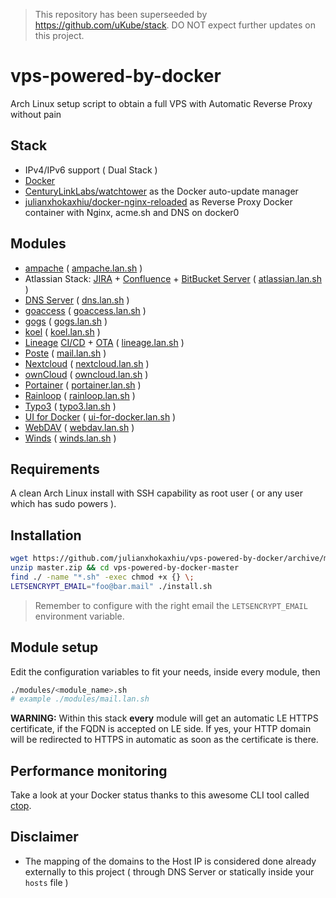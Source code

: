 > This repository has been superseeded by https://github.com/uKube/stack. DO NOT expect further updates on this project.

# vps-powered-by-docker

Arch Linux setup script to obtain a full VPS with Automatic Reverse Proxy without pain

## Stack
- IPv4/IPv6 support ( Dual Stack )
- [Docker](https://www.docker.com/)
- [CenturyLinkLabs/watchtower](https://github.com/CenturyLinkLabs/watchtower) as the Docker auto-update manager
- [julianxhokaxhiu/docker-nginx-reloaded](https://github.com/julianxhokaxhiu/docker-nginx-reloaded) as Reverse Proxy Docker container with Nginx, acme.sh and DNS on docker0

## Modules
- [ampache](http://ampache.org/) ( [ampache.lan.sh](modules/ampache.lan.sh) )
- Atlassian Stack: [JIRA](https://www.atlassian.com/software/jira) + [Confluence](https://www.atlassian.com/software/confluence) + [BitBucket Server](https://bitbucket.org/product/server) ( [atlassian.lan.sh](modules/atlassian.lan.sh) )
- [DNS Server](https://github.com/julianxhokaxhiu/docker-powerdns) ( [dns.lan.sh](modules/dns.lan.sh) )
- [goaccess](https://goaccess.io/) ( [goaccess.lan.sh](modules/goaccess.lan.sh) )
- [gogs](https://gogs.io/) ( [gogs.lan.sh](modules/gogs.lan.sh) )
- [koel](https://koel.phanan.net/) ( [koel.lan.sh](modules/koel.lan.sh) )
- [Lineage](http://lineageos.org/) [CI/CD](https://github.com/julianxhokaxhiu/docker-lineage-cicd) + [OTA](https://github.com/julianxhokaxhiu/LineageOTA) ( [lineage.lan.sh](modules/lineage.lan.sh) )
- [Poste](https://poste.io) ( [mail.lan.sh](modules/mail.lan.sh) )
- [Nextcloud](https://nextcloud.com/) ( [nextcloud.lan.sh](modules/nextcloud.lan.sh) )
- [ownCloud](https://owncloud.org/) ( [owncloud.lan.sh](modules/owncloud.lan.sh) )
- [Portainer](https://github.com/portainer/portainer) ( [portainer.lan.sh](modules/portainer.lan.sh) )
- [Rainloop](http://www.rainloop.net/) ( [rainloop.lan.sh](modules/rainloop.lan.sh) )
- [Typo3](https://typo3.org/) ( [typo3.lan.sh](modules/typo3.lan.sh) )
- [UI for Docker](https://github.com/kevana/ui-for-docker) ( [ui-for-docker.lan.sh](modules/ui-for-docker.lan.sh) )
- [WebDAV](https://hub.docker.com/r/idelsink/webdav/) ( [webdav.lan.sh](modules/webdav.lan.sh) )
- [Winds](http://winds.getstream.io/) ( [winds.lan.sh](modules/winds.lan.sh) )

## Requirements
A clean Arch Linux install with SSH capability as root user ( or any user which has sudo powers ).

## Installation
```bash
wget https://github.com/julianxhokaxhiu/vps-powered-by-docker/archive/master.zip
unzip master.zip && cd vps-powered-by-docker-master
find ./ -name "*.sh" -exec chmod +x {} \;
LETSENCRYPT_EMAIL="foo@bar.mail" ./install.sh
```
> Remember to configure with the right email the `LETSENCRYPT_EMAIL` environment variable.

## Module setup
Edit the configuration variables to fit your needs, inside every module, then
```bash
./modules/<module_name>.sh
# example ./modules/mail.lan.sh
```

**WARNING:** Within this stack **every** module will get an automatic LE HTTPS certificate, if the FQDN is accepted on LE side. If yes, your HTTP domain will be redirected to HTTPS in automatic as soon as the certificate is there.

## Performance monitoring

Take a look at your Docker status thanks to this awesome CLI tool called [ctop](https://github.com/bcicen/ctop).

## Disclaimer
- The mapping of the domains to the Host IP is considered done already externally to this project ( through DNS Server or statically inside your `hosts` file )
